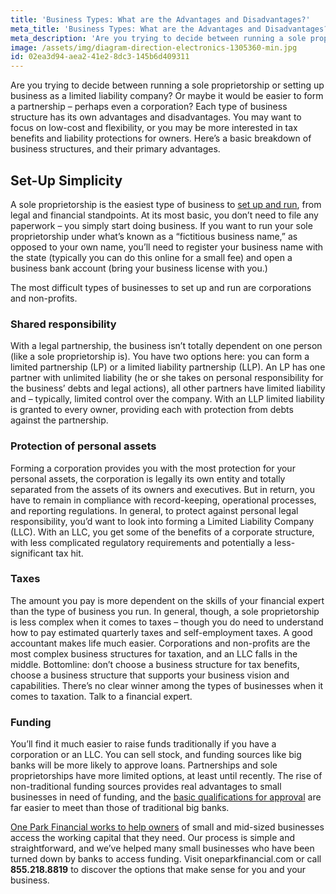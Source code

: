 ```yaml
---
title: 'Business Types: What are the Advantages and Disadvantages?'
meta_title: 'Business Types: What are the Advantages and Disadvantages?'
meta_description: 'Are you trying to decide between running a sole proprietorship or setting up business as a limited liability company?  Or maybe it would be easier to form a partnership – perhaps even a corporation? Each type of business structure has its own advantages and disadvantages. You may want to focus on low-cost and flexibility, or you may be more interested in tax benefits and liability protections for owners.'
image: /assets/img/diagram-direction-electronics-1305360-min.jpg
id: 02ea3d94-aea2-41e2-8dc3-145b6d409311
---
```

Are you trying to decide between running a sole proprietorship or setting up business as a limited liability company?  Or maybe it would be easier to form a partnership – perhaps even a corporation? Each type of business structure has its own advantages and disadvantages. You may want to focus on low-cost and flexibility, or you may be more interested in tax benefits and liability protections for owners. Here’s a basic breakdown of business structures, and their primary advantages. 

## Set-Up Simplicity

A sole proprietorship is the easiest type of business to [set up and run](https://www.oneparkfinancial.com/blog/writing-a-business-plan), from legal and financial standpoints. At its most basic, you don’t need to file any paperwork – you simply start doing business. If you want to run your sole proprietorship under what’s known as a “fictitious business name,” as opposed to your own name, you’ll need to register your business name with the state (typically you can do this online for a small fee) and open a business bank account (bring your business license with you.) 

The most difficult types of businesses to set up and run are corporations and non-profits.

### Shared responsibility 

With a legal partnership, the business isn’t totally dependent on one person (like a sole proprietorship is). You have two options here: you can form a limited partnership (LP) or a limited liability partnership (LLP). An LP has one partner with unlimited liability (he or she takes on personal responsibility for the business’ debts and legal actions), all other partners have limited liability and – typically, limited control over the company. With an LLP limited liability is granted to every owner, providing each with protection from debts against the partnership. 

### Protection of personal assets

Forming a corporation provides you with the most protection for your personal assets, the corporation is legally its own entity and totally separated from the assets of its owners and executives. But in return, you have to remain in compliance with record-keeping, operational processes, and reporting regulations. In general, to protect against personal legal responsibility, you’d want to look into forming a Limited Liability Company (LLC). With an LLC, you get some of the benefits of a corporate structure, with less complicated regulatory requirements and potentially a less-significant tax hit.

### Taxes

The amount you pay is more dependent on the skills of your financial expert than the type of business you run. In general, though, a sole proprietorship is less complex when it comes to taxes – though you do need to understand how to pay estimated quarterly taxes and self-employment taxes. A good accountant makes life much easier. Corporations and non-profits are the most complex business structures for taxation, and an LLC falls in the middle. Bottomline: don’t choose a business structure for tax benefits, choose a business structure that supports your business vision and capabilities. There’s no clear winner among the types of businesses when it comes to taxation. Talk to a financial expert.

### Funding

You’ll find it much easier to raise funds traditionally if you have a corporation or an LLC. You can sell stock, and funding sources like big banks will be more likely to approve loans. Partnerships and sole proprietorships have more limited options, at least until recently. The rise of non-traditional funding sources provides real advantages to small businesses in need of funding, and the [basic qualifications for approval](https://www.oneparkfinancial.com/pre-qualification) are far easier to meet than those of traditional big banks. 

[One Park Financial works to help owners](https://www.oneparkfinancial.com/how-it-works) of small and mid-sized businesses access the working capital that they need. Our process is simple and straightforward, and we’ve helped many small businesses who have been turned down by banks to access funding. Visit oneparkfinancial.com or call **855.218.8819** to discover the options that make sense for you and your business.